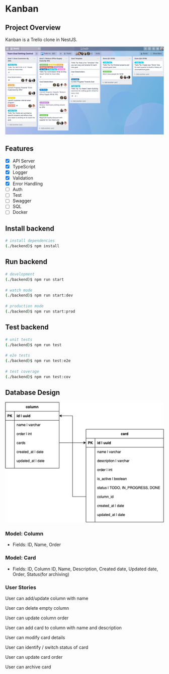 # Kanban

## Project Overview

Kanban is a Trello clone in NestJS.

![Screenshot](/trello.png)

## Features

- [x] API Server
- [x] TypeScript
- [x] Logger
- [x] Validation
- [x] Error Handling
- [ ] Auth
- [ ] Test
- [ ] Swagger
- [ ] SQL
- [ ] Docker

## Install backend

```bash
# install dependencies
(./backend)$ npm install
```

## Run backend

```bash
# development
(./backend)$ npm run start

# watch mode
(./backend)$ npm run start:dev

# production mode
(./backend)$ npm run start:prod
```

## Test backend

```bash
# unit tests
(./backend)$ npm run test

# e2e tests
(./backend)$ npm run test:e2e

# test coverage
(./backend)$ npm run test:cov
```

## Database Design

![Screenshot](/db-design.png)

### Model: Column

- Fields: ID, Name, Order

### Model: Card

- Fields: ID, Column ID, Name, Description, Created date, Updated date, Order, Status(for archiving)

### User Stories

User can add/update column with name

User can delete empty column

User can update column order

User can add card to column with name and description

User can modify card details

User can identify / switch status of card

User can update card order

User can archive card
